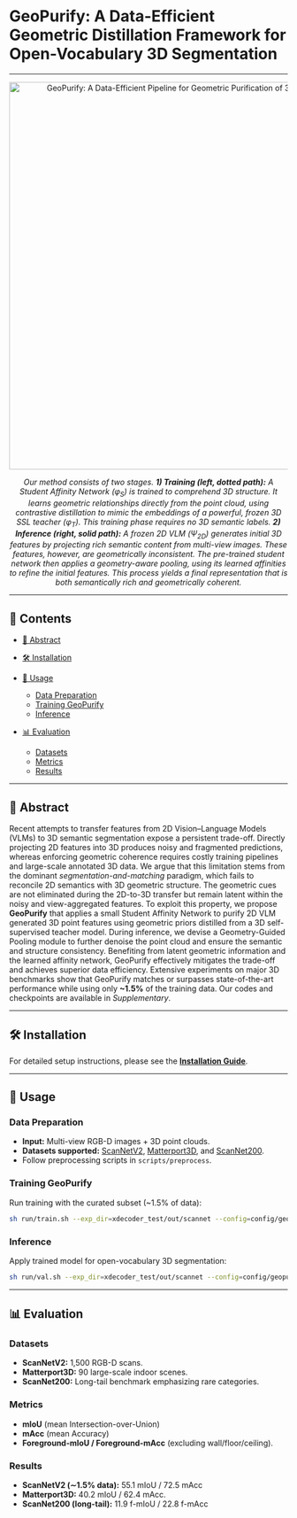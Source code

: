 # GeoPurify: A Data-Efficient Geometric Distillation Framework for Open-Vocabulary 3D Segmentation

---

<p align="center">
  <img src="assets/pipleine.png" alt="GeoPurify: A Data-Efficient Pipeline for Geometric Purification of 3D Semantic Features." width="700"/>
</p>
<p align="center">
  <em>Our method consists of two stages. <strong>1) Training (left, dotted path):</strong> A Student Affinity Network (φ<sub>S</sub>) is trained to comprehend 3D structure. It learns geometric relationships directly from the point cloud, using contrastive distillation to mimic the embeddings of a powerful, frozen 3D SSL teacher (φ<sub>T</sub>). This training phase requires no 3D semantic labels. <strong>2) Inference (right, solid path):</strong> A frozen 2D VLM (Ψ<sub>2D</sub>) generates initial 3D features by projecting rich semantic content from multi-view images. These features, however, are geometrically inconsistent. The pre-trained student network then applies a geometry-aware pooling, using its learned affinities to refine the initial features. This process yields a final representation that is both semantically rich and geometrically coherent.</em> 
</p>

---

## 📝 Contents

* [📄 Abstract](#-abstract)
* [🛠️ Installation](#️-installation)
* [🚀 Usage](#-usage)

  * [Data Preparation](#data-preparation)
  * [Training GeoPurify](#training-geopurify)
  * [Inference](#inference)
* [📊 Evaluation](#-evaluation)

  * [Datasets](#datasets)
  * [Metrics](#metrics)
  * [Results](#results)

---

## 📄 Abstract

Recent attempts to transfer features from 2D Vision–Language Models (VLMs) to 3D semantic segmentation expose a persistent trade-off. Directly projecting 2D features into 3D produces noisy and fragmented predictions, whereas enforcing geometric coherence requires costly training pipelines and large-scale annotated 3D data. We argue that this limitation stems from the dominant *segmentation-and-matching* paradigm, which fails to reconcile 2D semantics with 3D geometric structure. The geometric cues are not eliminated during the 2D-to-3D transfer but remain latent within the noisy and view-aggregated features. To exploit this property, we propose **GeoPurify** that applies a small Student Affinity Network to purify 2D VLM generated 3D point features using geometric priors distilled from a 3D self-supervised teacher model. During inference, we devise a Geometry-Guided Pooling module to further denoise the point cloud and ensure the semantic and structure consistency. Benefiting from latent geometric information and the learned affinity network, GeoPurify effectively mitigates the trade-off and achieves superior data efficiency. Extensive experiments on major 3D benchmarks show that GeoPurify matches or surpasses state-of-the-art performance while using only **\~1.5%** of the training data. Our codes and checkpoints are available in *Supplementary*.

---

## 🛠️ Installation

For detailed setup instructions, please see the **[Installation Guide](docs/Install.md)**.

---

## 🚀 Usage

### Data Preparation

* **Input:** Multi-view RGB-D images + 3D point clouds.
* **Datasets supported:** [ScanNetV2](http://www.scan-net.org/), [Matterport3D](https://niessner.github.io/Matterport/), and [ScanNet200](https://kaldir.vc.in.tum.de/scannet_benchmark/).
* Follow preprocessing scripts in `scripts/preprocess`.

### Training GeoPurify

Run training with the curated subset (\~1.5% of data):

```bash
sh run/train.sh --exp_dir=xdecoder_test/out/scannet --config=config/geopurify_scannet.yaml
```

### Inference

Apply trained model for open-vocabulary 3D segmentation:

```bash
sh run/val.sh --exp_dir=xdecoder_test/out/scannet --config=config/geopurify_scannet.yaml --ckpt_name=affinity_predictor_epoch_34.pth
```

---

## 📊 Evaluation

### Datasets

* **ScanNetV2:** 1,500 RGB-D scans.
* **Matterport3D:** 90 large-scale indoor scenes.
* **ScanNet200:** Long-tail benchmark emphasizing rare categories.

### Metrics

* **mIoU** (mean Intersection-over-Union)
* **mAcc** (mean Accuracy)
* **Foreground-mIoU / Foreground-mAcc** (excluding wall/floor/ceiling).

### Results

* **ScanNetV2 (∼1.5% data):** 55.1 mIoU / 72.5 mAcc
* **Matterport3D:** 40.2 mIoU / 62.4 mAcc.
* **ScanNet200 (long-tail):** 11.9 f-mIoU / 22.8 f-mAcc
